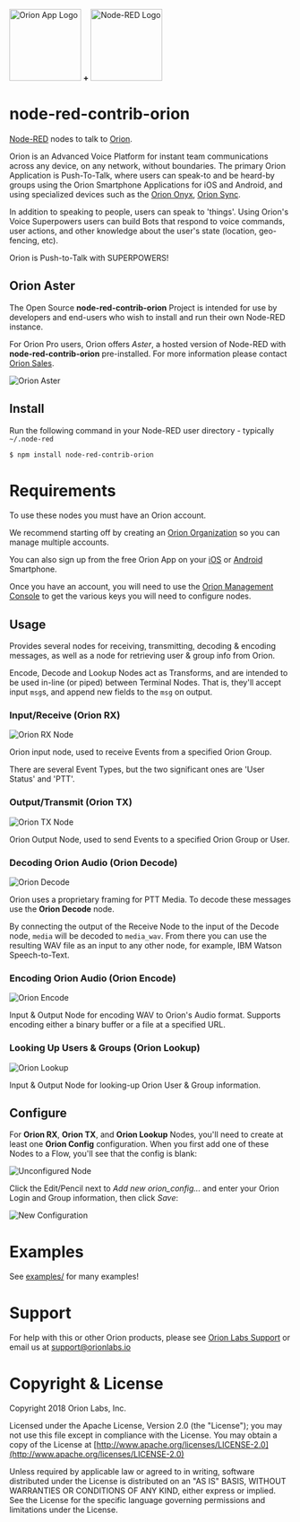 <a href="https://www.orionlabs.io" target="_new"><img
  src="https://github.com/orion-labs/node-red-contrib-orion/raw/master/docs/app_icon.png"
  alt="Orion App Logo"
  width="128"
  height="128"
/></a>
<b>+</b>
<a href="https://nodered.org" target="_new"><img
  src="https://github.com/orion-labs/node-red-contrib-orion/raw/master/docs/node-red-icon-2.png"
  alt="Node-RED Logo"
  width="128"
  height="128"
/></a>


node-red-contrib-orion
======================

<a href="https://www.nodered.org" target="_new">Node-RED</a> nodes to talk to <a href="https://www.orionlabs.io" target="_new">Orion</a>.

Orion is an Advanced Voice Platform for instant team communications across any
device, on any network, without boundaries. The primary Orion Application is
Push-To-Talk, where users can speak-to and be heard-by groups using the Orion
Smartphone Applications for iOS and Android, and using specialized devices
such as the <a href="https://www.orionlabs.io/orion-onyx/" target="_new">Orion Onyx</a>, <a href="https://www.orionlabs.io/orion-sync/" target="_new">Orion Sync</a>.

In addition to speaking to people, users can speak to 'things'. Using Orion's
Voice Superpowers users can build Bots that respond to voice commands, user
actions, and other knowledge about the user's state (location, geo-fencing, etc).

Orion is Push-to-Talk with SUPERPOWERS!

Orion Aster
-----------

The Open Source **node-red-contrib-orion** Project is intended for use by
developers and end-users who wish to install and run their own Node-RED
instance.

For Orion Pro users, Orion offers *Aster*, a hosted version of Node-RED with
**node-red-contrib-orion** pre-installed. For more information please contact
<a href="mailto:sales@orionlabs.io?subject=aster">Orion Sales</a>.

![Orion Aster](https://github.com/orion-labs/node-red-contrib-orion/raw/master/docs/orion-aster.png)

Install
-------

Run the following command in your Node-RED user directory - typically `~/.node-red`

```bash
$ npm install node-red-contrib-orion
```

# Requirements

To use these nodes you must have an Orion account.

We recommend starting off by creating
an [Orion Organization](https://shop.orionlabs.io/) so you can manage multiple accounts.

You can also sign up from the free Orion App on your [iOS](https://itunes.apple.com/us/app/orion-push-to-talk/id984202314) or [Android](https://play.google.com/store/apps/details?id=com.onbeep.obiwan) Smartphone.

Once you have an account, you will need to use the [Orion Management Console](https://login.orionlabs.io) to get the various keys you will need to configure nodes.

Usage
-----

Provides several nodes for receiving, transmitting, decoding & encoding
messages, as well as a node for retrieving user & group info from Orion.

Encode, Decode and Lookup Nodes act as Transforms, and are intended to be used
in-line (or piped) between Terminal Nodes. That is, they'll accept input
`msg`s, and append new fields to the `msg` on output.


### Input/Receive (Orion RX)

![Orion RX Node](https://github.com/orion-labs/node-red-contrib-orion/raw/master/docs/orion_rx.png)

Orion input node, used to receive Events from a specified Orion Group.

There are several Event Types, but the two significant ones are 'User Status'
and 'PTT'.


### Output/Transmit (Orion TX)

![Orion TX Node](https://github.com/orion-labs/node-red-contrib-orion/raw/master/docs/orion_tx.png)

Orion Output Node, used to send Events to a specified Orion Group or User.


### Decoding Orion Audio (Orion Decode)

![Orion Decode](https://github.com/orion-labs/node-red-contrib-orion/raw/master/docs/orion_decode.png)

Orion uses a proprietary framing for PTT Media. To decode these messages use
the **Orion Decode** node.

By connecting the output of the Receive Node to the input of the Decode node,
`media` will be decoded to `media_wav`. From there you can use the resulting
WAV file as an input to any other node, for example, IBM Watson Speech-to-Text.


### Encoding Orion Audio (Orion Encode)

![Orion Encode](https://github.com/orion-labs/node-red-contrib-orion/raw/master/docs/orion_encode.png)

Input & Output Node for encoding WAV to Orion's Audio format. Supports encoding
either a binary buffer or a file at a specified URL.


### Looking Up Users & Groups (Orion Lookup)

![Orion Lookup](https://github.com/orion-labs/node-red-contrib-orion/raw/master/docs/orion_lookup.png)

Input & Output Node for looking-up Orion User & Group information.


Configure
---------

For **Orion RX**, **Orion TX**, and **Orion Lookup** Nodes, you'll need to
create at least one **Orion Config** configuration. When you first add one of
these Nodes to a Flow, you'll see that the config is blank:

![Unconfigured Node](https://github.com/orion-labs/node-red-contrib-orion/raw/master/docs/unconfigured_node.png)

Click the Edit/Pencil next to *Add new orion_config...* and enter your Orion
Login and Group information, then click *Save*:

![New Configuration](https://github.com/orion-labs/node-red-contrib-orion/raw/master/docs/new_config.png)


# Examples

See <a href="examples/">examples/</a> for many examples!

# Support

For help with this or other Orion products, please see [Orion Labs Support](https://support.orionlabs.io) or email us at [support@orionlabs.io](mailto:support@orionlabs.io?subject=node-red-contrib-orion)

# Copyright & License

Copyright 2018 Orion Labs, Inc.

Licensed under the Apache License, Version 2.0 (the "License");
you may not use this file except in compliance with the License.
You may obtain a copy of the License at [http://www.apache.org/licenses/LICENSE-2.0](http://www.apache.org/licenses/LICENSE-2.0)

Unless required by applicable law or agreed to in writing, software
distributed under the License is distributed on an "AS IS" BASIS,
WITHOUT WARRANTIES OR CONDITIONS OF ANY KIND, either express or implied.
See the License for the specific language governing permissions and
limitations under the License.
